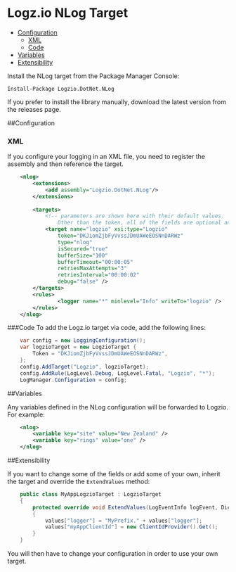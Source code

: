 # Logz.io NLog Target

- [Configuration](#configuration)
	- [XML](#xml)
	- [Code](#code)
- [Variables](#variables)
- [Extensibility](#extensibility)


Install the NLog target from the Package Manager Console:

    Install-Package Logzio.DotNet.NLog

If you prefer to install the library manually, download the latest version from the releases page.

##Configuration
### XML
If you configure your logging in an XML file, you need to register the assembly and then reference the target.

```xml
	<nlog>
		<extensions>
			<add assembly="Logzio.DotNet.NLog"/>
		</extensions>
		
		<targets>
			<!-- parameters are shown here with their default values. 
				Other than the token, all of the fields are optional and can be safely omitted. -->
			<target name="logzio" xsi:type="Logzio" 
				token="DKJiomZjbFyVvssJDmUAWeEOSNnDARWz" 
				type="nlog"
				isSecured="true"
				bufferSize="100"
				bufferTimeout="00:00:05"
				retriesMaxAttempts="3"
				retriesInterval="00:00:02"
				debug="false" />
		</targets>
		<rules>
				<logger name="*" minlevel="Info" writeTo="logzio" />
		</rules>
	</nlog>
```
###Code
To add the Logz.io target via code, add the following lines:

```C#			
	var config = new LoggingConfiguration();
	var logzioTarget = new LogzioTarget {
		Token = "DKJiomZjbFyVvssJDmUAWeEOSNnDARWz",
	};
	config.AddTarget("Logzio", logzioTarget);
	config.AddRule(LogLevel.Debug, LogLevel.Fatal, "Logzio", "*");
	LogManager.Configuration = config;
```

##Variables

Any variables defined in the NLog configuration will be forwarded to Logzio. For example:

```xml
	<nlog>
		<variable key="site" value="New Zealand" />
		<variable key="rings" value="one" />
	</nlog>
```

##Extensibility 

If you want to change some of the fields or add some of your own, inherit the target and override the `ExtendValues` method:

```C#
	public class MyAppLogzioTarget : LogzioTarget
	{
		protected override void ExtendValues(LogEventInfo logEvent, Dictionary<string, string> values)
		{
			values["logger"] = "MyPrefix." + values["logger"];
			values["myAppClientId"] = new ClientIdProvider().Get();
		}
	}
```

You will then have to change your configuration in order to use your own target.
